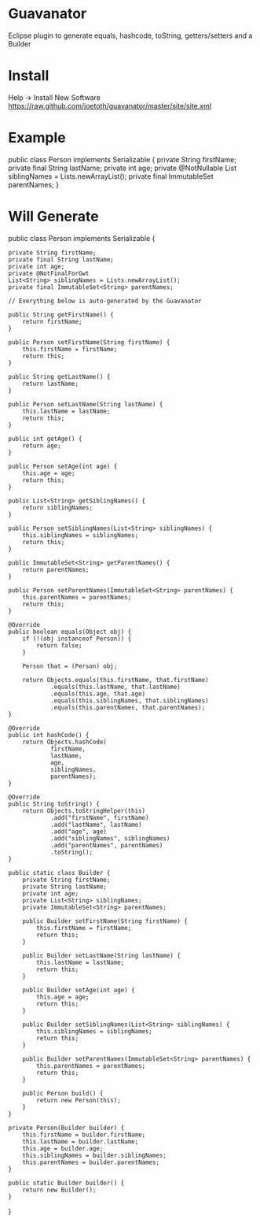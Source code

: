 Guavanator
==========

Eclipse plugin to generate equals, hashcode, toString, getters/setters and a Builder

Install
==========

Help -> Install New Software
https://raw.github.com/joetoth/guavanator/master/site/site.xml


Example
==========

public class Person implements Serializable {
  private String firstName;
  private final String lastName;
  private int age;
  private @NotNullable List<String> siblingNames = Lists.newArrayList();
  private final ImmutableSet<String> parentNames;
}

Will Generate
==========

public class Person implements Serializable {

	private String firstName;
	private final String lastName;
	private int age;
	private @NotFinalForGwt
	List<String> siblingNames = Lists.newArrayList();
	private final ImmutableSet<String> parentNames;

	// Everything below is auto-generated by the Guavanator

	public String getFirstName() {
		return firstName;
	}

	public Person setFirstName(String firstName) {
		this.firstName = firstName;
		return this;
	}

	public String getLastName() {
		return lastName;
	}

	public Person setLastName(String lastName) {
		this.lastName = lastName;
		return this;
	}

	public int getAge() {
		return age;
	}

	public Person setAge(int age) {
		this.age = age;
		return this;
	}

	public List<String> getSiblingNames() {
		return siblingNames;
	}

	public Person setSiblingNames(List<String> siblingNames) {
		this.siblingNames = siblingNames;
		return this;
	}

	public ImmutableSet<String> getParentNames() {
		return parentNames;
	}

	public Person setParentNames(ImmutableSet<String> parentNames) {
		this.parentNames = parentNames;
		return this;
	}

	@Override
	public boolean equals(Object obj) {
		if (!(obj instanceof Person)) {
			return false;
		}

		Person that = (Person) obj;

		return Objects.equals(this.firstName, that.firstName)
				.equals(this.lastName, that.lastName)
				.equals(this.age, that.age)
				.equals(this.siblingNames, that.siblingNames)
				.equals(this.parentNames, that.parentNames);
	}

	@Override
	public int hashCode() {
		return Objects.hashCode(
				firstName,
				lastName,
				age,
				siblingNames,
				parentNames);
	}

	@Override
	public String toString() {
		return Objects.toStringHelper(this)
				.add("firstName", firstName)
				.add("lastName", lastName)
				.add("age", age)
				.add("siblingNames", siblingNames)
				.add("parentNames", parentNames)
				.toString();
	}

	public static class Builder {
		private String firstName;
		private String lastName;
		private int age;
		private List<String> siblingNames;
		private ImmutableSet<String> parentNames;

		public Builder setFirstName(String firstName) {
			this.firstName = firstName;
			return this;
		}

		public Builder setLastName(String lastName) {
			this.lastName = lastName;
			return this;
		}

		public Builder setAge(int age) {
			this.age = age;
			return this;
		}

		public Builder setSiblingNames(List<String> siblingNames) {
			this.siblingNames = siblingNames;
			return this;
		}

		public Builder setParentNames(ImmutableSet<String> parentNames) {
			this.parentNames = parentNames;
			return this;
		}

		public Person build() {
			return new Person(this);
		}
	}

	private Person(Builder builder) {
		this.firstName = builder.firstName;
		this.lastName = builder.lastName;
		this.age = builder.age;
		this.siblingNames = builder.siblingNames;
		this.parentNames = builder.parentNames;
	}

	public static Builder builder() {
		return new Builder();
	}
}
